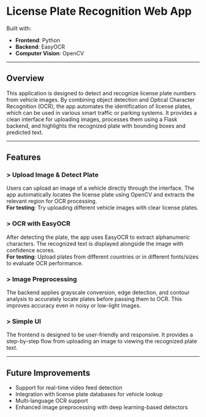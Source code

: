# License Plate Recognition Web App

Built with:  
- **Frontend**: Python 
- **Backend**: EasyOCR  
- **Computer Vision**: OpenCV  

---

## Overview

This application is designed to detect and recognize license plate numbers from vehicle images. By combining object detection and Optical Character Recognition (OCR), the app automates the identification of license plates, which can be used in various smart traffic or parking systems. It provides a clean interface for uploading images, processes them using a Flask backend, and highlights the recognized plate with bounding boxes and predicted text.

---

## Features

### > Upload Image & Detect Plate  
Users can upload an image of a vehicle directly through the interface. The app automatically locates the license plate using OpenCV and extracts the relevant region for OCR processing.  
**For testing**: Try uploading different vehicle images with clear license plates.

### > OCR with EasyOCR  
After detecting the plate, the app uses EasyOCR to extract alphanumeric characters. The recognized text is displayed alongside the image with confidence scores.  
**For testing**: Upload plates from different countries or in different fonts/sizes to evaluate OCR performance.

### > Image Preprocessing  
The backend applies grayscale conversion, edge detection, and contour analysis to accurately locate plates before passing them to OCR. This improves accuracy even in noisy or low-light images.

### > Simple UI   
The frontend is designed to be user-friendly and responsive. It provides a step-by-step flow from uploading an image to viewing the recognized plate text.

---


## Future Improvements

- Support for real-time video feed detection  
- Integration with license plate databases for vehicle lookup  
- Multi-language OCR support  
- Enhanced image preprocessing with deep learning-based detectors
